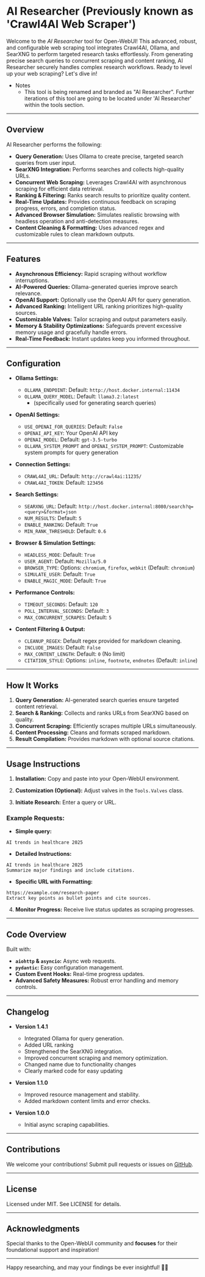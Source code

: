 # AI Researcher (Previously known as 'Crawl4AI Web Scraper')

Welcome to the *AI Researcher* tool for Open-WebUI! This advanced, robust, and configurable web scraping tool integrates Crawl4AI, Ollama, and SearXNG to perform targeted research tasks effortlessly. From generating precise search queries to concurrent scraping and content ranking, AI Researcher securely handles complex research workflows. Ready to level up your web scraping? Let's dive in!  
  - Notes
     - This tool is being renamed and branded as "AI Researcher". Further iterations of this tool are going to be located under 'AI Researcher' within the tools section.

---

## Overview

AI Researcher performs the following:
- **Query Generation:** Uses Ollama to create precise, targeted search queries from user input.
- **SearXNG Integration:** Performs searches and collects high-quality URLs.
- **Concurrent Web Scraping:** Leverages Crawl4AI with asynchronous scraping for efficient data retrieval.
- **Ranking & Filtering:** Ranks search results to prioritize quality content.
- **Real-Time Updates:** Provides continuous feedback on scraping progress, errors, and completion status.
- **Advanced Browser Simulation:** Simulates realistic browsing with headless operation and anti-detection measures.
- **Content Cleaning & Formatting:** Uses advanced regex and customizable rules to clean markdown outputs.

---

## Features

- **Asynchronous Efficiency:** Rapid scraping without workflow interruptions.
- **AI-Powered Queries:** Ollama-generated queries improve search relevance.
- **OpenAI Support:** Optionally use the OpenAI API for query generation.
- **Advanced Ranking:** Intelligent URL ranking prioritizes high-quality sources.
- **Customizable Valves:** Tailor scraping and output parameters easily.
- **Memory & Stability Optimizations:** Safeguards prevent excessive memory usage and gracefully handle errors.
- **Real-Time Feedback:** Instant updates keep you informed throughout.

---

## Configuration

- **Ollama Settings:**
  - `OLLAMA_ENDPOINT`: Default: `http://host.docker.internal:11434`
  - `OLLAMA_QUERY_MODEL`: Default: `llama3.2:latest`
    - (specifically used for generating search queries)
- **OpenAI Settings:**
  - `USE_OPENAI_FOR_QUERIES`: Default: `False`
  - `OPENAI_API_KEY`: Your OpenAI API key
  - `OPENAI_MODEL`: Default: `gpt-3.5-turbo`
  - `OLLAMA_SYSTEM_PROMPT` and `OPENAI_SYSTEM_PROMPT`: Customizable system prompts for query generation

- **Connection Settings:**  
  - `CRAWL4AI_URL`: Default: `http://crawl4ai:11235/`
  - `CRAWL4AI_TOKEN`: Default: `123456`

- **Search Settings:**
  - `SEARXNG_URL`: Default: `http://host.docker.internal:8080/search?q=<query>&format=json`
  - `NUM_RESULTS`: Default: `5`
  - `ENABLE_RANKING`: Default: `True`
  - `MIN_RANK_THRESHOLD`: Default: `0.6`

- **Browser & Simulation Settings:**  
  - `HEADLESS_MODE`: Default: `True`
  - `USER_AGENT`: Default: `Mozilla/5.0`
  - `BROWSER_TYPE`: Options: `chromium`, `firefox`, `webkit` (Default: `chromium`)
  - `SIMULATE_USER`: Default: `True`
  - `ENABLE_MAGIC_MODE`: Default: `True`

- **Performance Controls:**  
  - `TIMEOUT_SECONDS`: Default: `120`
  - `POLL_INTERVAL_SECONDS`: Default: `3`
  - `MAX_CONCURRENT_SCRAPES`: Default: `5`

- **Content Filtering & Output:**
  - `CLEANUP_REGEX`: Default regex provided for markdown cleaning.
  - `INCLUDE_IMAGES`: Default: `False`
  - `MAX_CONTENT_LENGTH`: Default: `0` (No limit)
  - `CITATION_STYLE`: Options: `inline`, `footnote`, `endnotes` (Default: `inline`)

---

## How It Works

1. **Query Generation:** AI-generated search queries ensure targeted content retrieval.
2. **Search & Ranking:** Collects and ranks URLs from SearXNG based on quality.
3. **Concurrent Scraping:** Efficiently scrapes multiple URLs simultaneously.
4. **Content Processing:** Cleans and formats scraped markdown.
5. **Result Compilation:** Provides markdown with optional source citations.

---

## Usage Instructions

1. **Installation:** Copy and paste into your Open-WebUI environment.

2. **Customization (Optional):** Adjust valves in the `Tools.Valves` class.

3. **Initiate Research:** Enter a query or URL.

### Example Requests:

- **Simple query:**
```
AI trends in healthcare 2025
```

- **Detailed Instructions:**
```
AI trends in healthcare 2025
Summarize major findings and include citations.
```

- **Specific URL with Formatting:**
```
https://example.com/research-paper
Extract key points as bullet points and cite sources.
```

4. **Monitor Progress:** Receive live status updates as scraping progresses.

---

## Code Overview

Built with:
- **`aiohttp` & `asyncio`:** Async web requests.
- **`pydantic`:** Easy configuration management.
- **Custom Event Hooks:** Real-time progress updates.
- **Advanced Safety Measures:** Robust error handling and memory controls.

---

## Changelog

- **Version 1.4.1**
  - Integrated Ollama for query generation.
  - Added URL ranking
  - Strengthened the SearXNG integration.
  - Improved concurrent scraping and memory optimization.
  - Changed name due to functionality changes
  - Clearly marked code for easy updating

- **Version 1.1.0**
  - Improved resource management and stability.
  - Added markdown content limits and error checks.

- **Version 1.0.0**
  - Initial async scraping capabilities.

---

## Contributions

We welcome your contributions! Submit pull requests or issues on [GitHub](https://github.com/BrandXX/open-webui/).

---

## License

Licensed under MIT. See LICENSE for details.

---

## Acknowledgments

Special thanks to the Open-WebUI community and **focuses** for their foundational support and inspiration!

---

Happy researching, and may your findings be ever insightful! 🚀😄

